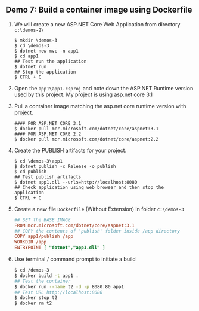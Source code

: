 ## Demo 7: Build a container image using Dockerfile

1. We will create a new ASP.NET Core Web Application from directory `c:\demos-2\`

    ```pwsh
    $ mkdir \demos-3
    $ cd \demos-3
    $ dotnet new mvc -n app1
    $ cd app1
    ## Test run the application
    $ dotnet run
    ## Stop the application
    $ CTRL + C
    ```

2.  Open the `app1\app1.csproj` and note down the ASP.NET Runtime version used by this project.
    My project is using asp.net core 3.1

3.  Pull a container image matching the asp.net core runtime version with project.

    ```pwsh
    #### FOR ASP.NET CORE 3.1
    $ docker pull mcr.microsoft.com/dotnet/core/aspnet:3.1
    #### FOR ASP.NET CORE 2.2
    $ docker pull mcr.microsoft.com/dotnet/core/aspnet:2.2
    ```

4.  Create the PUBLISH artifacts for your project.

    ```pwsh
    $ cd \demos-3\app1
    $ dotnet publish -c Release -o publish
    $ cd publish
    ## Test publish artifacts
    $ dotnet app1.dll --urls=http://localhost:8080
    ## Check application using web browser and then stop the application
    $ CTRL + C
    ```

5.  Create a new file `Dockerfile` (Without Extension) in folder `c:\demos-3`

    ```ini
    ## SET the BASE IMAGE 
    FROM mcr.microsoft.com/dotnet/core/aspnet:3.1
    ## COPY the contents of 'publish' folder inside /app directory
    COPY app1/publish /app
    WORKDIR /app
    ENTRYPOINT [ "dotnet","app1.dll" ]
    ```

6.  Use terminal / command prompt to initiate a build

    ```bash
    $ cd /demos-3
    $ docker build -t app1 .
    ## Test the container
    $ docker run --name t2 -d -p 8080:80 app1
    ## Test URL http://localhost:8080
    $ docker stop t2
    $ docker rm t2
    ```